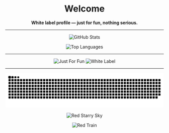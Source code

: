 <!-- README.md -->

<h1 align="center">Welcome</h1>

<p align="center">
  <b>White label profile — just for fun, nothing serious.</b>
</p>

---

<p align="center">
  <img src="https://github-readme-stats.vercel.app/api?username=YOUR_USERNAME&show_icons=true&hide_border=true&theme=red&bg_color=000000&title_color=ff0000&text_color=ffffff&icon_color=ff0000" alt="GitHub Stats">
</p>

<p align="center">
  <img src="https://github-readme-stats.vercel.app/api/top-langs/?username=YOUR_USERNAME&layout=compact&hide_border=true&theme=red&bg_color=000000&title_color=ff0000&text_color=ffffff&icon_color=ff0000" alt="Top Languages">
</p>

---

<p align="center">
  <img src="https://img.shields.io/badge/Status-Just%20For%20Fun-ff0000?style=flat-square&logo=github&logoColor=white" alt="Just For Fun">
  <img src="https://img.shields.io/badge/Type-White%20Label-ff0000?style=flat-square&logo=git&logoColor=white" alt="White Label">
</p>

---

<p align="center">
  <img src="https://raw.githubusercontent.com/platane/snk/output/github-contribution-grid-snake.svg" alt="Snake animation" width="800">
</p>

<p align="center">
  <img src="https://media.giphy.com/media/Xf7Kj3r0W5I0A/giphy.gif" alt="Red Starry Sky" width="800">
</p>


<p align="center">
  <img src="https://media.giphy.com/media/jpbnoe3UIa8TU8LM13/giphy.gif" alt="Red Train" width="800">
</p>
